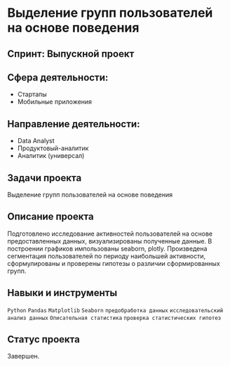 # Выделение групп пользователей на основе поведения 

## Спринт: Выпускной проект 

## Сфера деятельности: 
- Стартапы
- Мобильные приложения

## Направление деятельности:
- Data Analyst
- Продуктовый-аналитик
- Аналитик (универсал)

## Задачи проекта

Выделение групп пользователей на основе поведения

## Описание проекта

Подготовлено исследование активностей пользователей на основе предоставленных данных, визуализированы полученные данные.
В построении графиков импользованы seaborn, plotly.
Произведена сегментация пользователей по периоду наибольшей активности, 
сформулированы и проверены гипотезы о различии сформированных групп. 

## Навыки и инструменты

`Python` `Pandas` `Matplotlib` `Seaborn` `предобработка данных` 
`исследовательский анализ данных` `Описательная статистика` `проверка статистических гипотез`

## Статус проекта

Завершен.